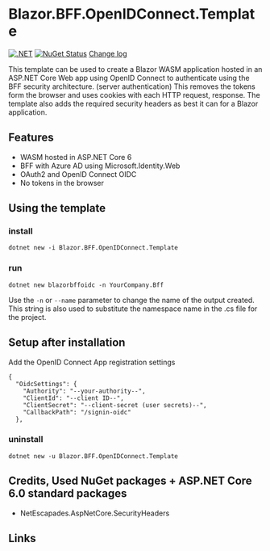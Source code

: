 # Blazor.BFF.OpenIDConnect.Template

[![.NET](https://github.com/damienbod/Blazor.BFF.OpenIDConnect.Template/actions/workflows/dotnet.yml/badge.svg)](https://github.com/damienbod/Blazor.BFF.OpenIDConnect.Template/actions/workflows/dotnet.yml) [![NuGet Status](http://img.shields.io/nuget/v/Blazor.BFF.OpenIDConnect.Template.svg?style=flat-square)](https://www.nuget.org/packages/Blazor.BFF.OpenIDConnect.Template/) [Change log](https://github.com/damienbod/Blazor.BFF.OpenIDConnect.Template/blob/main/Changelog.md)

This template can be used to create a Blazor WASM application hosted in an ASP.NET Core Web app using OpenID Connect to authenticate using the BFF security architecture. (server authentication) This removes the tokens form the browser and uses cookies with each HTTP request, response. The template also adds the required security headers as best it can for a Blazor application.

## Features

- WASM hosted in ASP.NET Core 6
- BFF with Azure AD using Microsoft.Identity.Web
- OAuth2 and OpenID Connect OIDC
- No tokens in the browser

## Using the template

### install

```
dotnet new -i Blazor.BFF.OpenIDConnect.Template
```

### run

```
dotnet new blazorbffoidc -n YourCompany.Bff
```

Use the `-n` or `--name` parameter to change the name of the output created. This string is also used to substitute the namespace name in the .cs file for the project.

## Setup after installation

Add the OpenID Connect App registration settings

```
{
  "OidcSettings": {
    "Authority": "--your-authority--",
    "ClientId": "--client ID--",
    "ClientSecret": "--client-secret (user secrets)--",
    "CallbackPath": "/signin-oidc"
  },
```


### uninstall

```
dotnet new -u Blazor.BFF.OpenIDConnect.Template
```


## Credits, Used NuGet packages + ASP.NET Core 6.0 standard packages

- NetEscapades.AspNetCore.SecurityHeaders

## Links

